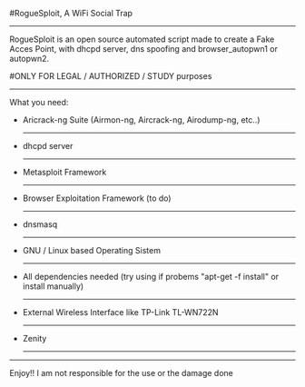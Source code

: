 #RogueSploit, A WiFi Social Trap

***
RogueSploit is an open source automated script made to create a Fake Acces Point, with dhcpd server, dns spoofing and browser_autopwn1 or autopwn2.

#ONLY FOR LEGAL / AUTHORIZED / STUDY purposes

***

What you need:
- Aricrack-ng Suite (Airmon-ng, Aircrack-ng, Airodump-ng, etc..)<hr />
- dhcpd server<hr />
- Metasploit Framework<hr />
- Browser Exploitation Framework (to do)<hr />
- dnsmasq<hr />
- GNU / Linux based Operating Sistem<hr />
- All dependencies needed (try using if probems "apt-get -f install" or install manually)<hr />
- External Wireless Interface like TP-Link TL-WN722N<hr />
- Zenity<hr />
***

Enjoy!!
I am not responsible for the use or the damage done
